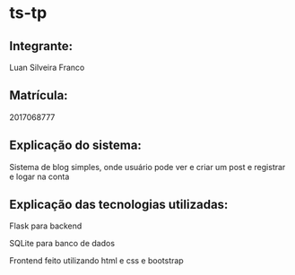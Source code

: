 # ts-tp


## Integrante:
Luan Silveira Franco 

## Matrícula: 
2017068777

## Explicação do sistema:
Sistema de blog simples, onde usuário pode ver e criar um post e registrar e logar na conta

## Explicação das tecnologias utilizadas:

Flask para backend

SQLite para banco de dados

Frontend feito utilizando html e css e bootstrap
